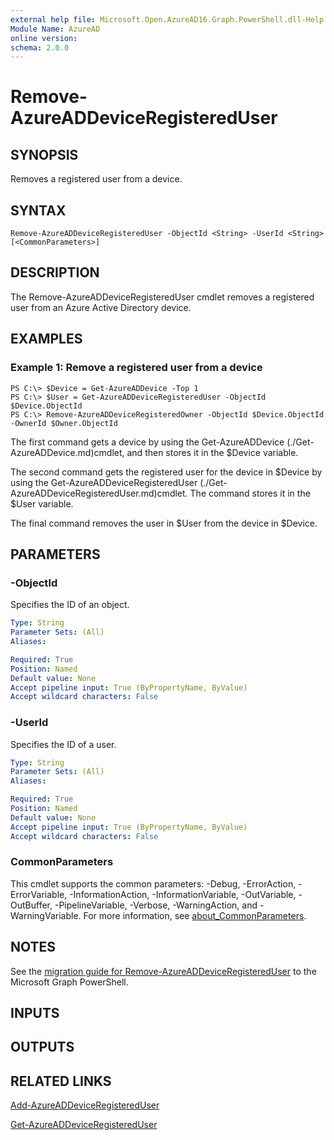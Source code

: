 ```yaml
---
external help file: Microsoft.Open.AzureAD16.Graph.PowerShell.dll-Help.xml
Module Name: AzureAD
online version:
schema: 2.0.0
---
```


# Remove-AzureADDeviceRegisteredUser

## SYNOPSIS
Removes a registered user from a device.

## SYNTAX

```
Remove-AzureADDeviceRegisteredUser -ObjectId <String> -UserId <String> [<CommonParameters>]
```

## DESCRIPTION
The Remove-AzureADDeviceRegisteredUser cmdlet removes a registered user from an Azure Active Directory device.

## EXAMPLES

### Example 1: Remove a registered user from a device
```
PS C:\> $Device = Get-AzureADDevice -Top 1
PS C:\> $User = Get-AzureADDeviceRegisteredUser -ObjectId $Device.ObjectId
PS C:\> Remove-AzureADDeviceRegisteredOwner -ObjectId $Device.ObjectId -OwnerId $Owner.ObjectId
```

The first command gets a device by using the Get-AzureADDevice (./Get-AzureADDevice.md)cmdlet, and then stores it in the $Device variable.

The second command gets the registered user for the device in $Device by using the Get-AzureADDeviceRegisteredUser (./Get-AzureADDeviceRegisteredUser.md)cmdlet.
The command stores it in the $User variable.

The final command removes the user in $User from the device in $Device.

## PARAMETERS

### -ObjectId
Specifies the ID of an object.

```yaml
Type: String
Parameter Sets: (All)
Aliases:

Required: True
Position: Named
Default value: None
Accept pipeline input: True (ByPropertyName, ByValue)
Accept wildcard characters: False
```

### -UserId
Specifies the ID of a user.

```yaml
Type: String
Parameter Sets: (All)
Aliases:

Required: True
Position: Named
Default value: None
Accept pipeline input: True (ByPropertyName, ByValue)
Accept wildcard characters: False
```

### CommonParameters
This cmdlet supports the common parameters: -Debug, -ErrorAction, -ErrorVariable, -InformationAction, -InformationVariable, -OutVariable, -OutBuffer, -PipelineVariable, -Verbose, -WarningAction, and -WarningVariable. For more information, see [about_CommonParameters](http://go.microsoft.com/fwlink/?LinkID=113216).

## NOTES

See the [migration guide for Remove-AzureADDeviceRegisteredUser](./migrate/Remove-AzureADDeviceRegisteredUser.md) to the Microsoft Graph PowerShell.

## INPUTS

## OUTPUTS

## RELATED LINKS

[Add-AzureADDeviceRegisteredUser](Add-AzureADDeviceRegisteredUser.md)

[Get-AzureADDeviceRegisteredUser](Get-AzureADDeviceRegisteredUser.md)

